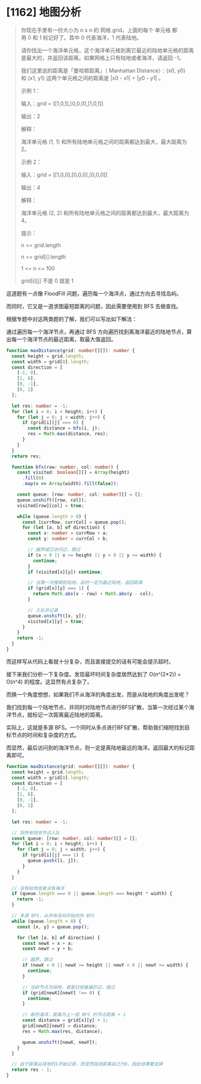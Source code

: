 # [1162] 地图分析

> 你现在手里有一份大小为 n x n 的 网格 grid，上面的每个 单元格 都用 0 和 1 标记好了。其中 0 代表海洋，1 代表陆地。
>
> 请你找出一个海洋单元格，这个海洋单元格到离它最近的陆地单元格的距离是最大的，并返回该距离。如果网格上只有陆地或者海洋，请返回 -1。
>
> 我们这里说的距离是「曼哈顿距离」（ Manhattan Distance）：(x0, y0) 和 (x1, y1) 这两个单元格之间的距离是 |x0 - x1| + |y0 - y1| 。
>
> 示例 1：
>
> 输入：grid = [[1,0,1],[0,0,0],[1,0,1]]
>
> 输出：2
>
> 解释：
>
> 海洋单元格 (1, 1) 和所有陆地单元格之间的距离都达到最大，最大距离为 2。
>
> 示例 2：
>
> 输入：grid = [[1,0,0],[0,0,0],[0,0,0]]
>
> 输出：4
>
> 解释：
>
> 海洋单元格 (2, 2) 和所有陆地单元格之间的距离都达到最大，最大距离为 4。
>
> 提示：
>
> n == grid.length
>
> n == grid[i].length
>
> 1 <= n <= 100
>
> grid[i][j] 不是 0 就是 1

这道题有一点像 FloodFill 问题，遍历每一个海洋点，通过方向去寻找岛屿。

而同时，它又是一道求图最短距离的问题，因此需要使用到 BFS 去做查找。

根据专题中对这两类题的了解，我们可以写出如下解法：

通过遍历每一个海洋节点，再通过 BFS 方向遍历找到离海洋最近的陆地节点，算出每一个海洋节点的最近距离，取最大值返回。

```ts
function maxDistance(grid: number[][]): number {
  const height = grid.length;
  const width = grid[0].length;
  const direction = [
    [-1, 0],
    [1, 0],
    [0, -1],
    [0, 1]
  ];

  let res: number = -1;
  for (let i = 0; i < height; i++) {
    for (let j = 0; j < width; j++) {
      if (grid[i][j] === 0) {
        const distance = bfs(i, j);
        res = Math.max(distance, res);
      }
    }
  }
  return res;

  function bfs(row: number, col: number) {
    const visited: boolean[][] = Array(height)
      .fill(0)
      .map(x => Array(width).fill(false));

    const queue: [row: number, col: number][] = [];
    queue.unshift([row, col]);
    visited[row][col] = true;

    while (queue.length > 0) {
      const [currRow, currCol] = queue.pop();
      for (let [a, b] of direction) {
        const x: number = currRow + a;
        const y: number = currCol + b;

        // 越界或已访问过，跳过
        if (x < 0 || x >= height || y < 0 || y >= width) {
          continue;
        }
        if (visited[x][y]) continue;

        // 当第一次搜索到陆地，此时一定为最近陆地，返回距离
        if (grid[x][y] === 1) {
          return Math.abs(x - row) + Math.abs(y - col);
        }

        // 入队并记录
        queue.unshift([x, y]);
        visited[x][y] = true;
      }
    }
    return -1;
  }
}
```

而这样写从代码上看就十分复杂，而且直接提交的话有可能会提示超时。

接下来我们分析一下复杂度。发现最坏时间复杂度居然达到了 O(n^(2*2)) = O(n^4) 的程度。这显然有点复杂了。

而换一个角度想想，如果我们不从海洋的角度出发，而是从陆地的角度出发呢？

我们找到每一个陆地节点，并同时对陆地节点进行BFS扩散，当第一次经过某个海洋节点，就标记一次距离最近陆地的距离。

实际上，这就是多源 BFS。一个同时从多点进行BFS扩散，帮助我们缩短找到目标节点的时间和复杂度的方式。

而显然，最后访问到的海洋节点，则一定是离陆地最远的海洋。返回最大的标记距离即可。

```ts
function maxDistance(grid: number[][]): number {
  const height = grid.length;
  const width = grid[0].length;
  const direction = [
    [-1, 0],
    [1, 0],
    [0, -1],
    [0, 1]
  ];

  let res: number = -1;

  // 将所有陆地节点入队
  const queue: [row: number, col: number][] = [];
  for (let i = 0; i < height; i++) {
    for (let j = 0; j < width; j++) {
      if (grid[i][j] === 1) {
        queue.push([i, j]);
      }
    }
  }

  // 没有陆地或者没有海洋
  if (queue.length === 0 || queue.length === height * width) {
    return -1;
  }

  // 多源 BFS，从所有岛屿开始向外 BFS
  while (queue.length > 0) {
    const [x, y] = queue.pop();

    for (let [a, b] of direction) {
      const newX = x + a;
      const newY = y + b;

      // 越界，跳过
      if (newX < 0 || newX >= height || newY < 0 || newY >= width) {
        continue;
      }

      // 当前节点为陆地，或是已经被遍历过，跳过
      if (grid[newX][newY] !== 0) {
        continue;
      }

      // 新的海洋，距离为上一层 BFS 的节点距离 + 1
      const distance = grid[x][y] + 1;
      grid[newX][newY] = distance;
      res = Math.max(res, distance);

      queue.unshift([newX, newY]);
    }
  }

  // 由于距离从陆地的1开始记录，而显然陆地距离自己为0，因此结果要去掉
  return res - 1;
}
```
